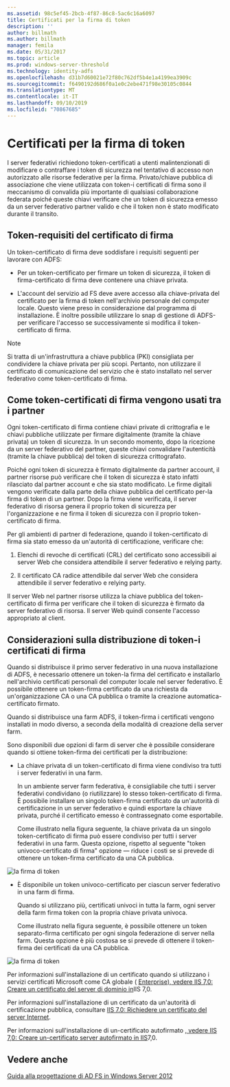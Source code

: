 ```yaml
---
ms.assetid: 98c5ef45-2bcb-4f87-86c8-5ac6c16a6097
title: Certificati per la firma di token
description: ''
author: billmath
ms.author: billmath
manager: femila
ms.date: 05/31/2017
ms.topic: article
ms.prod: windows-server-threshold
ms.technology: identity-adfs
ms.openlocfilehash: d31b7d60021e72f80c762df5b4e1a4199ea3909c
ms.sourcegitcommit: f6490192d686f0a1e0c2ebe471f98e30105c0844
ms.translationtype: MT
ms.contentlocale: it-IT
ms.lasthandoff: 09/10/2019
ms.locfileid: "70867685"
---
```

# <a name="token-signing-certificates"></a>Certificati per la firma di token

I server federativi richiedono token\-certificati a utenti malintenzionati di modificare o contraffare i token di sicurezza nel tentativo di accesso non autorizzato alle risorse federative per la firma. Privato\/chiave pubblica di associazione che viene utilizzata con token\-i certificati di firma sono il meccanismo di convalida più importante di qualsiasi collaborazione federata poiché queste chiavi verificare che un token di sicurezza emesso da un server federativo partner valido e che il token non è stato modificato durante il transito.  
  
## <a name="token-signing-certificate-requirements"></a>Token\-requisiti del certificato di firma  
Un token\-certificato di firma deve soddisfare i requisiti seguenti per lavorare con ADFS:  
  
-   Per un token\-certificato per firmare un token di sicurezza, il token di firma\-certificato di firma deve contenere una chiave privata.  
  
-   L'account del servizio ad FS deve avere accesso alla chiave\-privata del certificato per la firma di token nell'archivio personale del computer locale. Questo viene preso in considerazione dal programma di installazione. È inoltre possibile utilizzare lo snap di gestione di ADFS\-per verificare l'accesso se successivamente si modifica il token\-certificato di firma.  
  
> [!NOTE]  
> Si tratta di un'infrastruttura a chiave pubblica \(PKI\) consigliata per condividere la chiave privata per più scopi. Pertanto, non utilizzare il certificato di comunicazione del servizio che è stato installato nel server federativo come token\-certificato di firma.  
  
## <a name="how-token-signing-certificates-are-used-across-partners"></a>Come token\-certificati di firma vengono usati tra i partner  
Ogni token\-certificato di firma contiene chiavi private di crittografia e le chiavi pubbliche utilizzate per firmare digitalmente \(tramite la chiave privata\) un token di sicurezza. In un secondo momento, dopo la ricezione da un server federativo del partner, queste chiavi convalidare l'autenticità \(tramite la chiave pubblica\) del token di sicurezza crittografato.  
  
Poiché ogni token di sicurezza è firmato digitalmente da partner account, il partner risorse può verificare che il token di sicurezza è stato infatti rilasciato dal partner account e che sia stato modificato. Le firme digitali vengono verificate dalla parte della chiave pubblica del certificato per\-la firma di token di un partner. Dopo la firma viene verificata, il server federativo di risorsa genera il proprio token di sicurezza per l'organizzazione e ne firma il token di sicurezza con il proprio token\-certificato di firma.  
  
Per gli ambienti di partner di federazione, quando il token\-certificato di firma sia stato emesso da un'autorità di certificazione, verificare che:  
  
1.  Elenchi di revoche di certificati \(CRL\) del certificato sono accessibili ai server Web che considera attendibile il server federativo e relying party.  
  
2.  Il certificato CA radice attendibile dal server Web che considera attendibile il server federativo e relying party.  
  
Il server Web nel partner risorse utilizza la chiave pubblica del token\-certificato di firma per verificare che il token di sicurezza è firmato da server federativo di risorsa. Il server Web quindi consente l'accesso appropriato al client.  
  
## <a name="deployment-considerations-for-token-signing-certificates"></a>Considerazioni sulla distribuzione di token\-i certificati di firma  
Quando si distribuisce il primo server federativo in una nuova installazione di ADFS, è necessario ottenere un token\-la firma del certificato e installarlo nell'archivio certificati personali del computer locale nel server federativo. È possibile ottenere un token\-firma certificato da una richiesta da un'organizzazione CA o una CA pubblica o tramite la creazione automatica\-certificato firmato.  
  
Quando si distribuisce una farm ADFS, il token\-firma i certificati vengono installati in modo diverso, a seconda della modalità di creazione della server farm.  
  
Sono disponibili due opzioni di farm di server che è possibile considerare quando si ottiene token\-firma dei certificati per la distribuzione:  
  
-   La chiave privata di un token\-certificato di firma viene condiviso tra tutti i server federativi in una farm.  
  
    In un ambiente server farm federativa, è consigliabile che tutti i server federativi condividano \(o riutilizzare\) lo stesso token\-certificato di firma. È possibile installare un singolo token\-firma certificato da un'autorità di certificazione in un server federativo e quindi esportare la chiave privata, purché il certificato emesso è contrassegnato come esportabile.  
  
    Come illustrato nella figura seguente, la chiave privata da un singolo token\-certificato di firma può essere condiviso per tutti i server federativi in una farm. Questa opzione, rispetto al seguente "token univoco\-certificato di firma" opzione — riduce i costi se si prevede di ottenere un token\-firma certificato da una CA pubblica.  
  
![la firma di token](media/adfs2_fedserver_certstory_3.gif)  
  
-   È disponibile un token univoco\-certificato per ciascun server federativo in una farm di firma.  
  
    Quando si utilizzano più, certificati univoci in tutta la farm, ogni server della farm firma token con la propria chiave privata univoca.  
  
    Come illustrato nella figura seguente, è possibile ottenere un token separato\-firma certificato per ogni singola federazione di server nella farm. Questa opzione è più costosa se si prevede di ottenere il token\-firma dei certificati da una CA pubblica.  
  
![la firma di token](media/adfs2_fedserver_certstory_4.gif)  
  
Per informazioni sull'installazione di un certificato quando si utilizzano i servizi certificati Microsoft come CA globale ( [Enterprise), vedere IIS 7,0: Creare un certificato del server di dominio in](https://go.microsoft.com/fwlink/?LinkId=108548)IIS 7,0.  
  
Per informazioni sull'installazione di un certificato da un'autorità di certificazione pubblica, consultare [IIS 7.0: Richiedere un certificato del server Internet](https://go.microsoft.com/fwlink/?LinkId=108549).  
  
Per informazioni sull'installazione di un\-certificato autofirmato [, vedere IIS 7,0: Creare un\-certificato server autofirmato in IIS](https://go.microsoft.com/fwlink/?LinkID=108271)7,0.  
  
## <a name="see-also"></a>Vedere anche
[Guida alla progettazione di AD FS in Windows Server 2012](AD-FS-Design-Guide-in-Windows-Server-2012.md)
